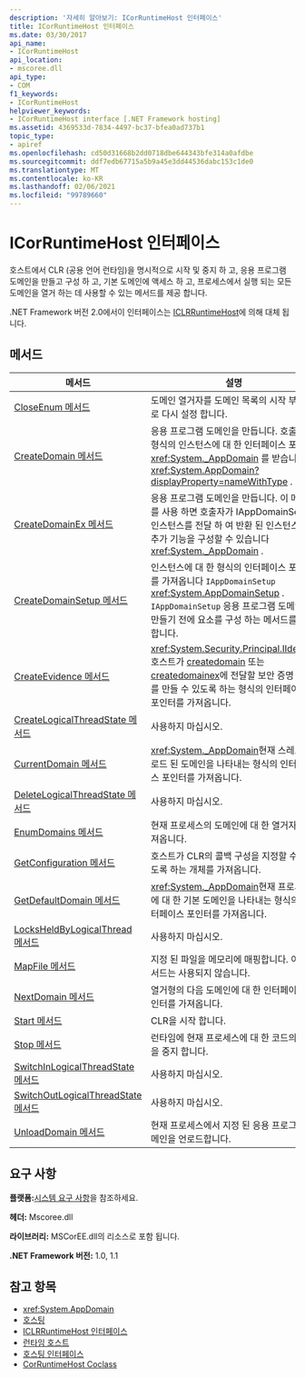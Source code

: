 ```yaml
---
description: '자세히 알아보기: ICorRuntimeHost 인터페이스'
title: ICorRuntimeHost 인터페이스
ms.date: 03/30/2017
api_name:
- ICorRuntimeHost
api_location:
- mscoree.dll
api_type:
- COM
f1_keywords:
- ICorRuntimeHost
helpviewer_keywords:
- ICorRuntimeHost interface [.NET Framework hosting]
ms.assetid: 4369533d-7834-4497-bc37-bfea0ad737b1
topic_type:
- apiref
ms.openlocfilehash: cd50d31668b2dd0718dbe644343bfe314a0afdbe
ms.sourcegitcommit: ddf7edb67715a5b9a45e3dd44536dabc153c1de0
ms.translationtype: MT
ms.contentlocale: ko-KR
ms.lasthandoff: 02/06/2021
ms.locfileid: "99789660"
---
```

# <a name="icorruntimehost-interface"></a>ICorRuntimeHost 인터페이스

호스트에서 CLR (공용 언어 런타임)을 명시적으로 시작 및 중지 하 고, 응용 프로그램 도메인을 만들고 구성 하 고, 기본 도메인에 액세스 하 고, 프로세스에서 실행 되는 모든 도메인을 열거 하는 데 사용할 수 있는 메서드를 제공 합니다.  
  
 .NET Framework 버전 2.0에서이 인터페이스는 [ICLRRuntimeHost](iclrruntimehost-interface.md)에 의해 대체 됩니다.  
  
## <a name="methods"></a>메서드  
  
|메서드|설명|  
|------------|-----------------|  
|[CloseEnum 메서드](icorruntimehost-closeenum-method.md)|도메인 열거자를 도메인 목록의 시작 부분으로 다시 설정 합니다.|  
|[CreateDomain 메서드](icorruntimehost-createdomain-method.md)|응용 프로그램 도메인을 만듭니다. 호출자는 형식의 인스턴스에 대 한 인터페이스 포인터 <xref:System._AppDomain> 를 받습니다 <xref:System.AppDomain?displayProperty=nameWithType> .|  
|[CreateDomainEx 메서드](icorruntimehost-createdomainex-method.md)|응용 프로그램 도메인을 만듭니다. 이 메서드를 사용 하면 호출자가 IAppDomainSetup 인스턴스를 전달 하 여 반환 된 인스턴스의 추가 기능을 구성할 수 있습니다 <xref:System._AppDomain> .|  
|[CreateDomainSetup 메서드](icorruntimehost-createdomainsetup-method.md)|인스턴스에 대 한 형식의 인터페이스 포인터를 가져옵니다 `IAppDomainSetup` <xref:System.AppDomainSetup> . `IAppDomainSetup` 응용 프로그램 도메인을 만들기 전에 요소를 구성 하는 메서드를 제공 합니다.|  
|[CreateEvidence 메서드](icorruntimehost-createevidence-method.md)|<xref:System.Security.Principal.IIdentity>호스트가 [createdomain](icorruntimehost-createdomain-method.md) 또는 [createdomainex](icorruntimehost-createdomainex-method.md)에 전달할 보안 증명 정보를 만들 수 있도록 하는 형식의 인터페이스 포인터를 가져옵니다.|  
|[CreateLogicalThreadState 메서드](icorruntimehost-createlogicalthreadstate-method.md)|사용하지 마십시오.|  
|[CurrentDomain 메서드](icorruntimehost-currentdomain-method.md)|<xref:System._AppDomain>현재 스레드에 로드 된 도메인을 나타내는 형식의 인터페이스 포인터를 가져옵니다.|  
|[DeleteLogicalThreadState 메서드](icorruntimehost-deletelogicalthreadstate-method.md)|사용하지 마십시오.|  
|[EnumDomains 메서드](icorruntimehost-enumdomains-method.md)|현재 프로세스의 도메인에 대 한 열거자를 가져옵니다.|  
|[GetConfiguration 메서드](icorruntimehost-getconfiguration-method.md)|호스트가 CLR의 콜백 구성을 지정할 수 있도록 하는 개체를 가져옵니다.|  
|[GetDefaultDomain 메서드](icorruntimehost-getdefaultdomain-method.md)|<xref:System._AppDomain>현재 프로세스에 대 한 기본 도메인을 나타내는 형식의 인터페이스 포인터를 가져옵니다.|  
|[LocksHeldByLogicalThread 메서드](icorruntimehost-locksheldbylogicalthread-method.md)|사용하지 마십시오.|  
|[MapFile 메서드](icorruntimehost-mapfile-method.md)|지정 된 파일을 메모리에 매핑합니다. 이 메서드는 사용되지 않습니다.|  
|[NextDomain 메서드](icorruntimehost-nextdomain-method.md)|열거형의 다음 도메인에 대 한 인터페이스 포인터를 가져옵니다.|  
|[Start 메서드](icorruntimehost-start-method.md)|CLR을 시작 합니다.|  
|[Stop 메서드](icorruntimehost-stop-method.md)|런타임에 현재 프로세스에 대 한 코드의 실행을 중지 합니다.|  
|[SwitchInLogicalThreadState 메서드](icorruntimehost-switchinlogicalthreadstate-method.md)|사용하지 마십시오.|  
|[SwitchOutLogicalThreadState 메서드](icorruntimehost-switchoutlogicalthreadstate-method.md)|사용하지 마십시오.|  
|[UnloadDomain 메서드](icorruntimehost-unloaddomain-method.md)|현재 프로세스에서 지정 된 응용 프로그램 도메인을 언로드합니다.|  
  
## <a name="requirements"></a>요구 사항  

 **플랫폼:**[시스템 요구 사항](../../get-started/system-requirements.md)을 참조하세요.  
  
 **헤더:** Mscoree.dll  
  
 **라이브러리:** MSCorEE.dll의 리소스로 포함 됩니다.  
  
 **.NET Framework 버전:** 1.0, 1.1  
  
## <a name="see-also"></a>참고 항목

- <xref:System.AppDomain>
- [호스팅](index.md)
- [ICLRRuntimeHost 인터페이스](iclrruntimehost-interface.md)
- [런타임 호스트](/previous-versions/dotnet/netframework-4.0/a51xd4ze(v=vs.100))
- [호스팅 인터페이스](hosting-interfaces.md)
- [CorRuntimeHost Coclass](corruntimehost-coclass.md)
